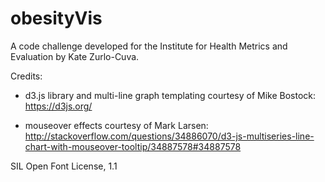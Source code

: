 # obesityVis
A code challenge developed for the Institute for Health Metrics and Evaluation by Kate Zurlo-Cuva.

Credits:

* d3.js library and multi-line graph templating courtesy of Mike Bostock:
https://d3js.org/

* mouseover effects courtesy of Mark Larsen:
http://stackoverflow.com/questions/34886070/d3-js-multiseries-line-chart-with-mouseover-tooltip/34887578#34887578

SIL Open Font License, 1.1

